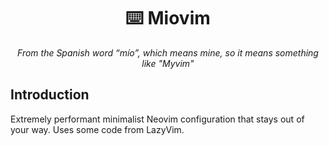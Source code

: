 <h1 align="center" >⌨️ Miovim</h1>

<p align="center">
    <i>From the Spanish word “mío”, which means mine, so it means something
    like "Myvim"</i>
</p>

## Introduction

Extremely performant minimalist Neovim configuration that stays out of your
way. Uses some code from LazyVim.
